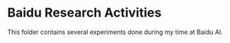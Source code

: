 # Baidu Research Activities

This folder contains several experiments done during my time at Baidu AI.
